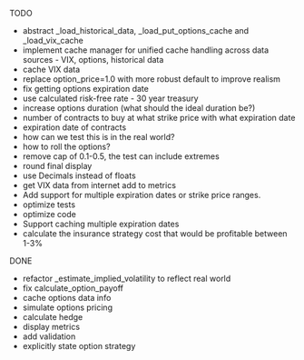 TODO

* abstract _load_historical_data, _load_put_options_cache and _load_vix_cache
* implement cache manager for unified cache handling across data sources - VIX, options, historical data
* cache VIX data
* replace option_price=1.0 with more robust default to improve realism
* fix getting options expiration date
* use calculated risk-free rate - 30 year treasury
* increase options duration (what should the ideal duration be?)
* number of contracts to buy at what strike price with what expiration date
* expiration date of contracts
* how can we test this is in the real world?
* how to roll the options?
* remove cap of 0.1-0.5, the test can include extremes
* round final display
* use Decimals instead of floats
* get VIX data from internet add to metrics
* Add support for multiple expiration dates or strike price ranges.
* optimize tests
* optimize code
* Support caching multiple expiration dates
* calculate the insurance strategy cost that would be profitable between 1-3%


DONE
* refactor _estimate_implied_volatility to reflect real world
* fix calculate_option_payoff
* cache options data info
* simulate options pricing
* calculate hedge
* display metrics
* add validation
* explicitly state option strategy